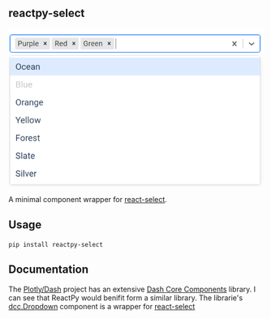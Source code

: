 ## reactpy-select

![](./docs/img/multi-select.png)

A minimal component wrapper for [react-select].
 
## Usage

    pip install reactpy-select

## Documentation

The [Plotly/Dash] project has an extensive [Dash Core Components] library. I can
see that ReactPy would benifit form a similar library. The 
librarie's [dcc.Dropdown] component is a wrapper for [react-select]

[Dash Core Components]: https://dash.plotly.com/dash-core-components
[Plotly/Dash]: https://dash.plotly.com/
[react-select]: https://react-select.com/home
[dcc.Dropdown]: https://dash.plotly.com/dash-core-components/dropdown